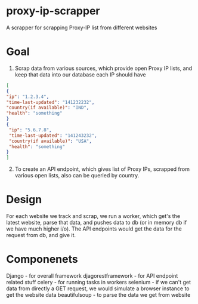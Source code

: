 # proxy-ip-scrapper
A scrapper for scrapping Proxy-IP list from different websites

# Goal
1. Scrap data from various sources, which provide open Proxy IP lists, and keep that data into our database
   each IP should have 
```json
[
{
"ip": "1.2.3.4",
"time-last-updated": "141232232", 
"country(if available)": "IND",
"health": "something"
}
{
 "ip": "5.6.7.8",
 "time-last-updated": "141243232", 
 "country(if available)": "USA",
 "health": "something"
}
]
```
   
2. To create an API endpoint, which gives list of Proxy IPs, scrapped from various open lists, also can be queried by country. 

# Design
For each website we track and scrap, we run a worker, which get's the latest website, parse that data, and pushes data to db (or in memory db if we have much higher i/o). 
The API endpoints would get the data for the request from db, and give it. 

# Componenets
Django - for overall framework
djagorestframework - for API endpoint related stuff
celery - for running tasks in workers
selenium - if we can't get data from directly a GET request, we would simulate a browser instance to get the website data
beautifulsoup - to parse the data we get from website
